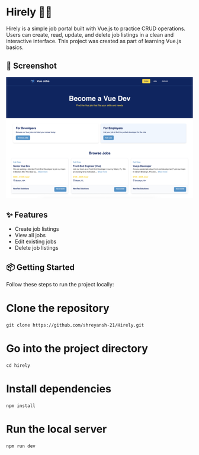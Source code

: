 # Hirely 🧑‍💼

Hirely is a simple job portal built with Vue.js to practice CRUD operations. Users can create, read, update, and delete job listings in a clean and interactive interface. This project was created as part of learning Vue.js basics.


## 📸 Screenshot

![Hirely Screenshot](./Screenshot.png)

## ✨ Features

- Create job listings
- View all jobs
- Edit existing jobs
- Delete job listings

## 📦 Getting Started
Follow these steps to run the project locally:


# Clone the repository
`git clone https://github.com/shreyansh-21/Hirely.git`

# Go into the project directory
`cd hirely`

# Install dependencies
`npm install`

# Run the local server
`npm run dev`
